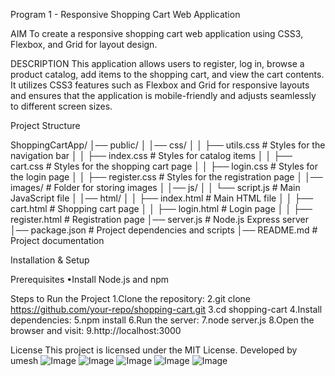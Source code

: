 Program 1 - Responsive Shopping Cart Web Application 



AIM
To create a responsive shopping cart web application using CSS3, Flexbox, and Grid for layout design.

DESCRIPTION
This application allows users to register, log in, browse a product catalog, add items to the shopping cart, and view the cart contents. It utilizes CSS3 features such as Flexbox and Grid for responsive layouts and ensures that the application is mobile-friendly and adjusts seamlessly to different screen sizes.

Project Structure

ShoppingCartApp/
│── public/
│ │── css/
│ │ ├── utils.css # Styles for the navigation bar
│ │ ├── index.css # Styles for catalog items
│ │ ├── cart.css # Styles for the shopping cart page
│ │ ├── login.css # Styles for the login page
│ │ ├── register.css # Styles for the registration page
│ │── images/ # Folder for storing images
│ │── js/
│ │ └── script.js # Main JavaScript file
│ │── html/
│ │ ├── index.html # Main HTML file
│ │ ├── cart.html # Shopping cart page
│ │ ├── login.html # Login page
│ │ ├── register.html # Registration page
│── server.js # Node.js Express server
│── package.json # Project dependencies and scripts
│── README.md # Project documentation

Installation & Setup

Prerequisites
•Install Node.js and npm

Steps to Run the Project
1.Clone the repository:
2.git clone https://github.com/your-repo/shopping-cart.git
3.cd shopping-cart
4.Install dependencies:
5.npm install
6.Run the server:
7.node server.js
8.Open the browser and visit:
9.http://localhost:3000

License
This project is licensed under the MIT License.
Developed by umesh
![Image](https://github.com/user-attachments/assets/12ea7770-16b8-4e81-ba41-e5fa60816a81)
![Image](https://github.com/user-attachments/assets/dbc50d9b-7dfa-4b2b-a9c4-e73c65fc06de)
![Image](https://github.com/user-attachments/assets/3da99f95-f8cb-4529-b631-cfcefcf537eb)
![Image](https://github.com/user-attachments/assets/cb79a8f3-ed22-4b0c-8b83-7a50701b92a5)
![Image](https://github.com/user-attachments/assets/69aebbd7-a11a-4216-b103-de3f28729cf3)
